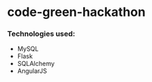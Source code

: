 code-green-hackathon
====================


### Technologies used:
* MySQL
* Flask
* SQLAlchemy
* AngularJS

